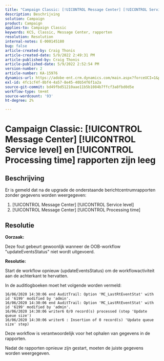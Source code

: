 ```yaml
---
title: "Campaign Classic: [!UICONTROL Message Center] [!UICONTROL Service level] en [!UICONTROL Processing time] rapporten zijn leeg"
description: Beschrijving
solution: Campaign
product: Campaign
applies-to: Campaign Classic
keywords: KCS, Classic, Message Center, rapporten
resolution: Resolution
internal-notes: E-000145180
bug: false
article-created-by: Craig Thonis
article-created-date: 5/9/2022 2:49:31 PM
article-published-by: Craig Thonis
article-published-date: 5/9/2022 2:52:54 PM
version-number: 2
article-number: KA-15976
dynamics-url: https://adobe-ent.crm.dynamics.com/main.aspx?forceUCI=1&pagetype=entityrecord&etn=knowledgearticle&id=7f60453b-a7cf-ec11-a7b5-00224809c196
exl-id: 4fc1cf4f-8bf4-4a57-8e45-40b54f6f1a2a
source-git-commit: bd49fbd51210aae11b5b1084b7ffcf3a8fbd0d5e
workflow-type: tm+mt
source-wordcount: '93'
ht-degree: 2%

---
```


# Campaign Classic: [!UICONTROL Message Center] [!UICONTROL Service level] en [!UICONTROL Processing time] rapporten zijn leeg

## Beschrijving


Er is gemeld dat na de upgrade de onderstaande berichtcentrumrapporten zonder gegevens worden weergegeven:

1. [!UICONTROL Message Center] [!UICONTROL Service level]
2. [!UICONTROL Message Center] [!UICONTROL Processing time]


## Resolutie


<b>Oorzaak: </b>

Deze fout gebeurt gewoonlijk wanneer de OOB-workflow &quot;updateEventsStatus&quot; niet wordt uitgevoerd.

<b>Resolutie:</b>

Start de workflow opnieuw (updateEventsStatus) om de workflowactiviteit aan de achterkant te hervatten.

In de auditlogboeken moet het volgende worden vermeld:


```
16/06/2020 14:30:06 end AuditTrail: Option 'MC_LastRtEventStat' with id '6199' modified by 'admin'.
16/06/2020 14:30:06 end AuditTrail: Option 'MC_LastRtEventStat' with id '6199' modified by 'admin'.
16/06/2020 14:30:06 writer6 0/0 record(s) processed (step 'Update queue size')
16/06/2020 14:30:06 writer6 : Insertion of 0 record(s) 'Update queue size' step)
```


Deze workflow is verantwoordelijk voor het ophalen van gegevens in de rapporten.

Nadat de rapporten opnieuw zijn gestart, moeten de juiste gegevens worden weergegeven.
